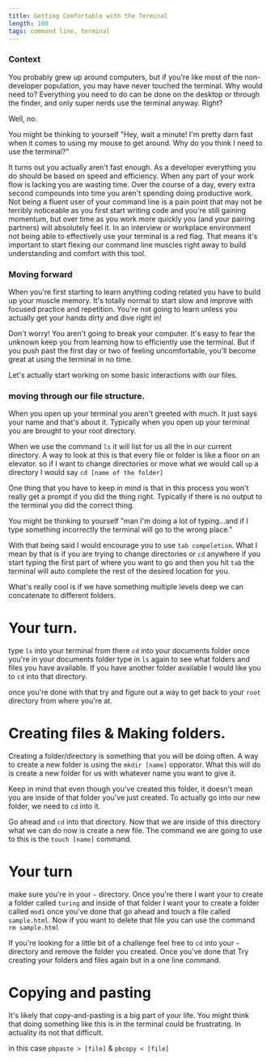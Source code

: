 ```yaml
---
title: Getting Comfortable with the Terminal
length: 180
tags: command line, terminal
---
```


### Context

You probably grew up around computers, but if you're like most of the non-developer population, you may have never touched the terminal. Why would need to? Everything you need to do can be done on the desktop or through the finder, and only super nerds use the terminal anyway. Right?

Well, no.

You might be thinking to yourself "Hey, wait a minute! I'm pretty darn fast when it comes to using my mouse to get around. Why do you think I need to use the terminal?"

It turns out you actually aren't fast enough. As a developer everything you do should be based on speed and efficiency. When any part of your work flow is lacking you are wasting time. Over the course of a day, every extra second compounds into time you aren't spending doing productive work. Not being a fluent user of your command line is a pain point that may not be terribly noticeable as you first start writing code and you're still gaining momentum, but over time as you work more quickly you (and your pairing partners) will absolutely feel it. In an interview or workplace environment not being able to effectively use your terminal is a red flag. That means it's important to start flexing our command line muscles right away to build understanding and comfort with this tool.

### Moving forward

When you're first starting to learn anything coding related you have to build up your muscle memory. It's totally normal to start slow and improve with focused practice and repetition. You're not going to learn unless you actually get your hands dirty and dive right in!

Don't worry! You aren't going to break your computer. It's easy to fear the unknown keep you from learning how to efficiently use the terminal. But if you push past the first day or two of feeling uncomfortable, you'll become great at using the terminal in no time.

Let's actually start working on some basic interactions with our files.

### moving through our file structure.

When you open up your terminal you aren't greeted with much. It just says your name and that's about it. Typically when you open up your terminal you are brought to your root directory.

When we use the command ``ls`` it will list for us all the in our current directory. A way to look at this is that every file or folder is like a floor on an elevator. so if I want to change directories or move what we would call ``up`` a directory I would say ``cd [name of the folder]``

One thing that you have to keep in mind is that in this process you won't really get a prompt if you did the thing right. Typically if there is no output to the terminal you did the correct thing.

You might be thinking to yourself "man I'm doing a lot of typing...and if I type something incorrectly the terminal will go to the wrong place."

With that being said I would encourage you to use ```tab compeletion```. What I mean by that is if you are trying to change directories or ``cd`` anywhere if you start typing the first part of where you want to go and then you hit ``tab`` the terminal will auto complete the rest of the desired location for you.

What's really cool is if we have something multiple levels deep we can concatenate to different folders.

# Your turn.

type ``ls`` into your terminal
from there ``cd`` into your documents folder
once you're in your documents folder type in ``ls`` again to see what folders and files you have available. If you have another folder available I would like you to ``cd`` into that directory.

once you're done with that try and figure out a way to get back to your ``root`` directory from where you're at.

# Creating files & Making folders.

Creating a folder/directory is something that you will be doing often. A way to create a new folder is using the ``mkdir [name]`` opporator.
What this will do is create a new folder for us with whatever name you want to give it.

Keep in mind that even though you've created this folder, it doesn't mean you are inside of that folder you've just created. To actually go into our new folder, we need to ``cd`` into it.

Go ahead and ``cd`` into that directory. Now that we are inside of this directory what we can do now is create a new file. The command we are going to use to this is the ``touch [name]`` command.

# Your turn

make sure you're in your ``~``  directory. Once you're there I want your to create a folder called ``turing`` and inside of that folder I want your to create a folder called ``mod1`` once you've done that go ahead and touch a file called ``sample.html``. Now if you want to delete that file you can use the command ``rm sample.html``

If you're looking for a little bit of a challenge feel free to ``cd`` into your ``~`` directory and remove the folder you created. Once you've done that Try creating your folders and files again but in a one line command.

# Copying and pasting

It's likely that copy-and-pasting is a big part of your life. You might think that doing something like this is in the terminal could be frustrating. In actuality its not that difficult.

in this case ``pbpaste > [file]`` & ``pbcopy < [file]``
